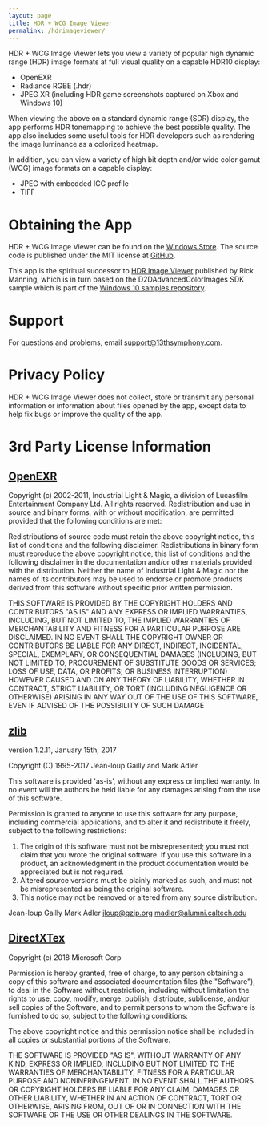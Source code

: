 ```yaml
---
layout: page
title: HDR + WCG Image Viewer
permalink: /hdrimageviewer/
---
```


HDR + WCG Image Viewer lets you view a variety of popular high dynamic range (HDR) image formats at full visual quality on a capable HDR10 display:
* OpenEXR
* Radiance RGBE (.hdr)
* JPEG XR (including HDR game screenshots captured on Xbox and Windows 10)

When viewing the above on a standard dynamic range (SDR) display, the app performs HDR tonemapping to achieve the best possible quality. The app also includes some useful tools for HDR developers such as rendering the image luminance as a colorized heatmap.

In addition, you can view a variety of high bit depth and/or wide color gamut (WCG) image formats on a capable display:
* JPEG with embedded ICC profile
* TIFF

# Obtaining the App
HDR + WCG Image Viewer can be found on the [Windows Store](https://www.microsoft.com/store/apps/9PGN3NWPBWL9). The source code is published under the MIT license at [GitHub](https://github.com/13thsymphony/HDRImageViewer).

This app is the spiritual successor to [HDR Image Viewer](https://www.microsoft.com/store/productId/9NPSWXVL7W40) published by Rick Manning, which is in turn based on the D2DAdvancedColorImages SDK sample which is part of the [Windows 10 samples repository](http://go.microsoft.com/fwlink/p/?LinkId=619979).

# Support
For questions and problems, email [support@13thsymphony.com](mailto:support@13thsymphony.com).

# Privacy Policy
HDR + WCG Image Viewer does not collect, store or transmit any personal information or information about files opened by the app, except data to help fix bugs or improve the quality of the app.

# 3rd Party License Information
## [OpenEXR](http://www.openexr.com/license.html)
Copyright (c) 2002-2011, Industrial Light & Magic, a division of Lucasfilm Entertainment Company Ltd. All rights reserved. 
Redistribution and use in source and binary forms, with or without modification, are permitted provided that the following conditions are met: 

Redistributions of source code must retain the above copyright notice, this list of conditions and the following disclaimer. 
Redistributions in binary form must reproduce the above copyright notice, this list of conditions and the following disclaimer in the documentation and/or other materials provided with the distribution. 
Neither the name of Industrial Light & Magic nor the names of its contributors may be used to endorse or promote products derived from this software without specific prior written permission. 

THIS SOFTWARE IS PROVIDED BY THE COPYRIGHT HOLDERS AND CONTRIBUTORS "AS IS" AND ANY EXPRESS OR IMPLIED WARRANTIES, INCLUDING, BUT NOT LIMITED TO, THE IMPLIED WARRANTIES OF MERCHANTABILITY AND FITNESS FOR A PARTICULAR PURPOSE ARE DISCLAIMED. IN NO EVENT SHALL THE COPYRIGHT OWNER OR CONTRIBUTORS BE LIABLE FOR ANY DIRECT, INDIRECT, INCIDENTAL, SPECIAL, EXEMPLARY, OR CONSEQUENTIAL DAMAGES (INCLUDING, BUT NOT LIMITED TO, PROCUREMENT OF SUBSTITUTE GOODS OR SERVICES; LOSS OF USE, DATA, OR PROFITS; OR BUSINESS INTERRUPTION) HOWEVER CAUSED AND ON ANY THEORY OF LIABILITY, WHETHER IN CONTRACT, STRICT LIABILITY, OR TORT (INCLUDING NEGLIGENCE OR OTHERWISE) ARISING IN ANY WAY OUT OF THE USE OF THIS SOFTWARE, EVEN IF ADVISED OF THE POSSIBILITY OF SUCH DAMAGE
## [zlib](https://www.zlib.net/zlib_license.html)
  version 1.2.11, January 15th, 2017

  Copyright (C) 1995-2017 Jean-loup Gailly and Mark Adler

  This software is provided 'as-is', without any express or implied
  warranty.  In no event will the authors be held liable for any damages
  arising from the use of this software.

  Permission is granted to anyone to use this software for any purpose,
  including commercial applications, and to alter it and redistribute it
  freely, subject to the following restrictions:

  1. The origin of this software must not be misrepresented; you must not
     claim that you wrote the original software. If you use this software
     in a product, an acknowledgment in the product documentation would be
     appreciated but is not required.
  2. Altered source versions must be plainly marked as such, and must not be
     misrepresented as being the original software.
  3. This notice may not be removed or altered from any source distribution.

  Jean-loup Gailly        Mark Adler
  jloup@gzip.org          madler@alumni.caltech.edu
## [DirectXTex](https://github.com/Microsoft/DirectXTex/blob/master/LICENSE)
Copyright (c) 2018 Microsoft Corp

Permission is hereby granted, free of charge, to any person obtaining a copy of this 
software and associated documentation files (the "Software"), to deal in the Software 
without restriction, including without limitation the rights to use, copy, modify, 
merge, publish, distribute, sublicense, and/or sell copies of the Software, and to 
permit persons to whom the Software is furnished to do so, subject to the following 
conditions: 

The above copyright notice and this permission notice shall be included in all copies 
or substantial portions of the Software.  

THE SOFTWARE IS PROVIDED "AS IS", WITHOUT WARRANTY OF ANY KIND, EXPRESS OR IMPLIED, 
INCLUDING BUT NOT LIMITED TO THE WARRANTIES OF MERCHANTABILITY, FITNESS FOR A 
PARTICULAR PURPOSE AND NONINFRINGEMENT. IN NO EVENT SHALL THE AUTHORS OR COPYRIGHT 
HOLDERS BE LIABLE FOR ANY CLAIM, DAMAGES OR OTHER LIABILITY, WHETHER IN AN ACTION OF 
CONTRACT, TORT OR OTHERWISE, ARISING FROM, OUT OF OR IN CONNECTION WITH THE SOFTWARE 
OR THE USE OR OTHER DEALINGS IN THE SOFTWARE.